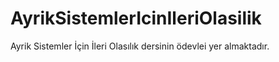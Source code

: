 # AyrikSistemlerIcinIleriOlasilik
Ayrik Sistemler İçin İleri Olasılık dersinin ödevlei yer almaktadır.
